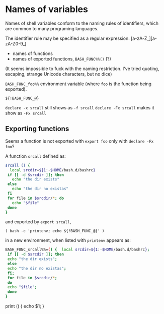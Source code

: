 # Names of variables

Names of shell variables conform to the naming rules of identifiers, which are common to many programing languages.

The identifier rule may be specified as a regular expression: 
    [a-zA-Z_][a-zA-Z0-9_]


- names of functions
- names of exported functions, `BASH_FUNC%%()` (?)

(It seems impossible to fuck with the naming restriction. I've tried quoting, escaping, strange Unicode characters, but no dice)

`BASH_FUNC_foo%%` environment variable (where `foo` is the function being exported).

`${!BASH_FUNC_@}`

`declare -x srcall` still shows as `-f srcall`
`declare -Fx srcall` makes it show as `-Fx srcall`

## Exporting functions

Seems a function is not exported with `export foo` only with `declare -Fx foo`?

A function `srcall` defined as:

```bash
srcall () {
  local srcdir=${1:-$HOME/bash.d/bashrc}
 if [[ -d $srcdir ]]; then
   echo "the dir exists"
 else
   echo "the dir no existas"
 fi
 for file in $srcdir/*; do
   echo "$file"
 done
}
```

and exported by `export srcall`, 

`( bash -c 'printenv; echo ${!BASH_FUNC_@}' )`

in a new environment, when listed with `printenv` appears as:


```bash
BASH_FUNC_srcall%%=() {  local srcdir=${1:-$HOME/bash.d/bashrc};
 if [[ -d $srcdir ]]; then
 echo "the dir exists";
 else
 echo "the dir no existas";
 fi;
 for file in $srcdir/*;
 do
 echo "$file";
 done
}
```

print () { echo $1; }
